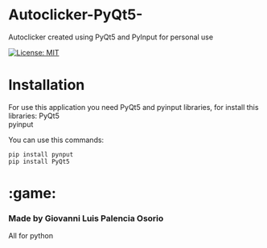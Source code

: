 # Autoclicker-PyQt5-
Autoclicker created using PyQt5 and PyInput for personal use

[![License: MIT](https://img.shields.io/apm/l/vim-mode?color=orange)](https://opensource.org/licenses/MIT)

# Installation
For use this application you need PyQt5 and pyinput libraries, for install this libraries:
PyQt5  
pyinput

You can use this commands:
```
pip install pynput
pip install PyQt5
```
# :game:
### Made by Giovanni Luis Palencia Osorio 
All for python
